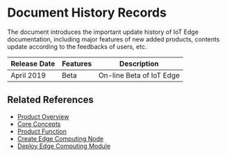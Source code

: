 # Document History Records

The document introduces the important update history of IoT Edge documentation, including major features of new added products, contents update according to the feedbacks of users, etc.

| Release Date  | Features | Description                           |
| --------- | ---- | ------------------------------ |
| April 2019 | Beta | On-line Beta of IoT Edge |

## Related References

- [Product Overview](../Introduction/Product-Overview.md)
- [Core Concepts](../Introduction/Core-Concepts.md)
- [Product Function](../Introduction/Features.md)
- [Create Edge Computing Node](../Getting-Started/Create-Edgenode.md)
- [Deploy Edge Computing Module](../Operation-Guide/Edge-Module/Deploy-Edge-Module.md)

